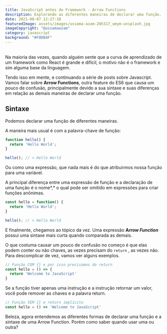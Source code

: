 ```yaml
---
title: JavaScript antes do Framework - Arrow Functions
description: Explorando as diferentes maneiras de declarar uma função.
date: 2021-08-07 12:27:18
featuredImage: assets/images/ussama-azam-26h317_umym-unsplash.jpg
imageCopyright: "@ussamaazam"
category: javascript
background: "#F0DB4F"
---
```

\
Na maioria das vezes, quando alguém sente que a curva de aprendizado de um framework como React é grande e difícil, o motivo não é o framework e sim alguma base da linguagem.

Tendo isso em mente, e continuando a série de posts sobre Javascript. Vamos falar sobre **Arrow Functions**, outra feature do ES6 que causa um pouco de confusão, principalmente devido a sua sintaxe e suas diferenças em relação as demais maneiras de declarar uma função.

## **Sintaxe**

Podemos declarar uma função de diferentes maneiras.

A maneira mais usual é com a palavra-chave de função:

```javascript
function hello() {
  return 'Hello World';
}

hello(); // > Hello World
```

Ou como uma expressão, que nada mais é do que atribuirmos nossa função para uma variável.

A principal diferença entre uma expressão de função e a declaração de uma função é o nome*,* o qual pode ser omitido em expressões para criar funções anônimas.

```javascript
const hello = function() {
  return 'Hello World';
}

hello(); // > Hello World
```

E finalmente, chegamos ao tópico da vez. Uma expressão **A*rrow Function*** possui uma sintaxe mais curta quando comparada as demais.

O que costuma causar um pouco de confusão no começo é que elas podem conter ou não chaves, as vezes precisam do `return` , as vezes não. Para descomplicar de vez, vamos ver alguns exemplos.

```javascript
// Função COM {} e por isso precisamos do return
const hello = () => {
  return 'Welcome to JavaScript'
}
```

Se a função tiver apenas uma instrução e a instrução retornar um valor, você pode remover as chaves e a palavra return.

```javascript
// Função SEM {} e return implícito
const hello = () => 'Welcome to JavaScript'
```

Beleza, agora entendemos as diferentes formas de declarar uma função e a sintaxe de uma Arrow Function. Porém como saber quando usar uma ou outra?
